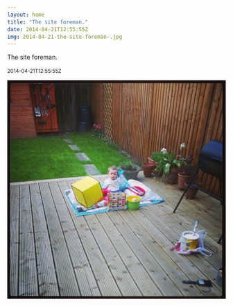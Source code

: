 ```yaml
---
layout: home
title: "The site foreman."
date: 2014-04-21T12:55:55Z
img: 2014-04-21-the-site-foreman-.jpg
---
```


The site foreman.

<small>2014-04-21T12:55:55Z</small>

![The site foreman.](2014-04-21-the-site-foreman-.jpg)
